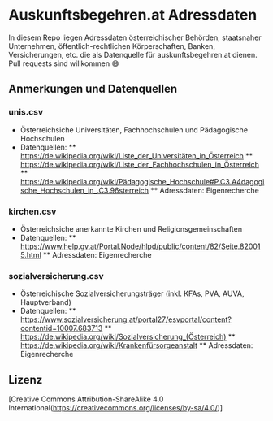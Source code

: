 # Auskunftsbegehren.at Adressdaten
In diesem Repo liegen Adressdaten österreichischer Behörden, staatsnaher Unternehmen, öffentlich-rechtlichen Körperschaften, Banken, Versicherungen, etc. die als Datenquelle für auskunftsbegehren.at dienen. Pull requests sind willkommen :smile:

## Anmerkungen und Datenquellen
### unis.csv
* Österreichsiche Universitäten, Fachhochschulen und Pädagogische Hochschulen
* Datenquellen:
** https://de.wikipedia.org/wiki/Liste_der_Universitäten_in_Österreich
** https://de.wikipedia.org/wiki/Liste_der_Fachhochschulen_in_Österreich
** https://de.wikipedia.org/wiki/Pädagogische_Hochschule#P.C3.A4dagogische_Hochschulen_in_.C3.96sterreich
** Adressdaten: Eigenrecherche

### kirchen.csv
* Österreichsiche anerkannte Kirchen und Religionsgemeinschaften
* Datenquellen:
** https://www.help.gv.at/Portal.Node/hlpd/public/content/82/Seite.820015.html
** Adressdaten: Eigenrecherche

### sozialversicherung.csv
* Österreichische Sozialversicherungsträger (inkl. KFAs, PVA, AUVA, Hauptverband)
* Datenquellen:
** https://www.sozialversicherung.at/portal27/esvportal/content?contentid=10007.683713
** https://de.wikipedia.org/wiki/Sozialversicherung_(Österreich)
** https://de.wikipedia.org/wiki/Krankenfürsorgeanstalt
** Adressdaten: Eigenrecherche

## Lizenz
[Creative Commons Attribution-ShareAlike 4.0 International(https://creativecommons.org/licenses/by-sa/4.0/)]
